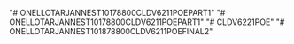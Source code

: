 "# ONELLOTARJANNEST10178800CLDV6211POEPART1" 
"# ONELLOTARJANNEST10178800CLDV6211POEPART1" 
"# CLDV6221POE" 
"# ONELLOTARJANNEST101878800CLDV6211POEFINAL2" 
